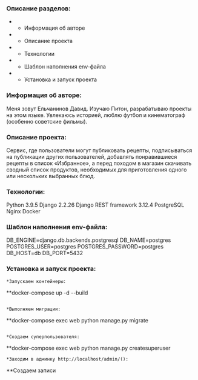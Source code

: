 ### Описание разделов:
* - Информация об авторе
* - Описание проекта
* - Технологии
* - Шаблон наполнения env-файла
* - Установка и запуск проекта

### Информация об авторе:
Меня зовут Ельчанинов Давид. Изучаю Питон, разрабатываю проекты на этом языке.
Увлекаюсь историей, люблю футбол и кинематограф (особенно советские фильмы).

### Описание проекта:
Cервис, где пользователи могут публиковать рецепты, подписываться на публикации других пользователей, добавлять понравившиеся рецепты в список «Избранное», а перед походом в магазин скачивать сводный список продуктов, необходимых для приготовления одного или нескольких выбранных блюд.

### Технологии:
Python 3.9.5
Django 2.2.26
Django REST framework 3.12.4
PostgreSQL
Nginx
Docker

### Шаблон наполнения env-файла:
DB_ENGINE=django.db.backends.postgresql
DB_NAME=postgres
POSTGRES_USER=postgres
POSTGRES_PASSWORD=postgres
DB_HOST=db
DB_PORT=5432

### Установка и запуск проекта:

```
*Запускаем контейнеры:

```
**docker-compose up -d --build
```

*Выполняем миграции:

```
**docker-compose exec web python manage.py migrate
```

*Создаем суперпользователя:
```
**docker-compose exec web python manage.py createsuperuser
```
*Заходим в админку http://localhost/admin/():
```
**Создаем записи
